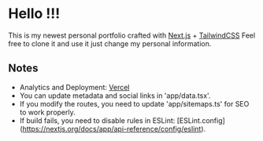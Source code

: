 # Hello !!!

This is my newest personal portfolio crafted with [Next.js](https://nextjs.org) + [TailwindCSS](https://tailwindcss.com/)
Feel free to clone it and use it just change my personal information.

## Notes

- Analytics and Deployment: [Vercel](https://vercel.com/)
- You can update metadata and social links in 'app/data.tsx'.
- If you modify the routes, you need to update 'app/sitemaps.ts' for SEO to work properly.
- If build fails, you need to disable rules in ESLint: [ESLint.config] (https://nextjs.org/docs/app/api-reference/config/eslint).




